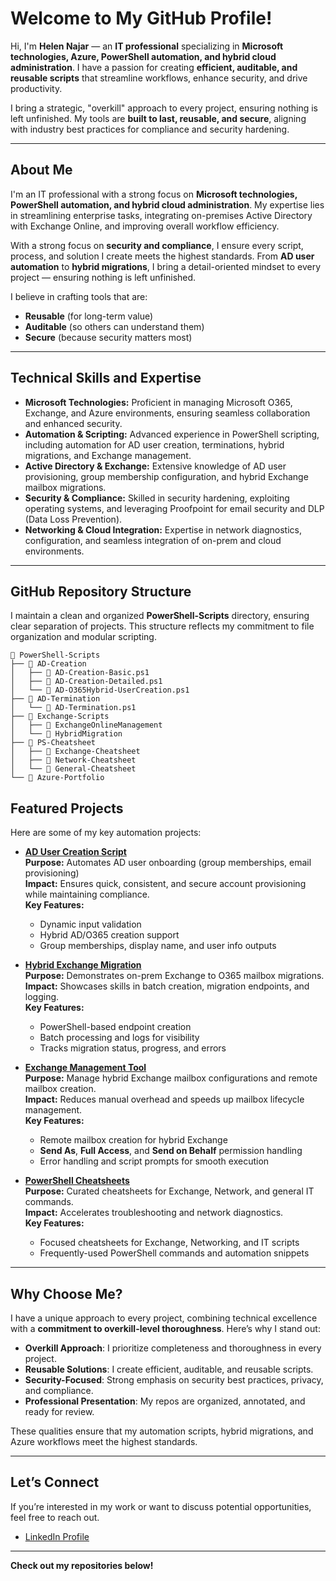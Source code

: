 #  Welcome to My GitHub Profile!  

Hi, I'm **Helen Najar** — an **IT professional** specializing in **Microsoft technologies, Azure, PowerShell automation, and hybrid cloud administration**. I have a passion for creating **efficient, auditable, and reusable scripts** that streamline workflows, enhance security, and drive productivity.  

I bring a strategic, "overkill" approach to every project, ensuring nothing is left unfinished. My tools are **built to last, reusable, and secure**, aligning with industry best practices for compliance and security hardening.

---

## **About Me**  
I'm an IT professional with a strong focus on **Microsoft technologies, PowerShell automation, and hybrid cloud administration**. My expertise lies in streamlining enterprise tasks, integrating on-premises Active Directory with Exchange Online, and improving overall workflow efficiency.  

With a strong focus on **security and compliance**, I ensure every script, process, and solution I create meets the highest standards. From **AD user automation** to **hybrid migrations**, I bring a detail-oriented mindset to every project — ensuring nothing is left unfinished.  

I believe in crafting tools that are:
- **Reusable** (for long-term value)  
- **Auditable** (so others can understand them)  
- **Secure** (because security matters most)  

---

## **Technical Skills and Expertise**
- **Microsoft Technologies:** Proficient in managing Microsoft O365, Exchange, and Azure environments, ensuring seamless collaboration and enhanced security.  
- **Automation & Scripting:** Advanced experience in PowerShell scripting, including automation for AD user creation, terminations, hybrid migrations, and Exchange management.  
- **Active Directory & Exchange:** Extensive knowledge of AD user provisioning, group membership configuration, and hybrid Exchange mailbox migrations.  
- **Security & Compliance:** Skilled in security hardening, exploiting operating systems, and leveraging Proofpoint for email security and DLP (Data Loss Prevention).  
- **Networking & Cloud Integration:** Expertise in network diagnostics, configuration, and seamless integration of on-prem and cloud environments.  

---

## **GitHub Repository Structure**  
I maintain a clean and organized **PowerShell-Scripts** directory, ensuring clear separation of projects. This structure reflects my commitment to file organization and modular scripting.

```
📁 PowerShell-Scripts
├── 📂 AD-Creation
│   ├── 📄 AD-Creation-Basic.ps1  
│   ├── 📄 AD-Creation-Detailed.ps1  
│   └── 📄 AD-O365Hybrid-UserCreation.ps1  
├── 📂 AD-Termination
│   └── 📄 AD-Termination.ps1  
├── 📂 Exchange-Scripts
│   ├── 📂 ExchangeOnlineManagement  
│   └── 📂 HybridMigration  
├── 📂 PS-Cheatsheet
│   ├── 📂 Exchange-Cheatsheet  
│   ├── 📂 Network-Cheatsheet  
│   └── 📂 General-Cheatsheet  
└── 📂 Azure-Portfolio
```

## **Featured Projects**
Here are some of my key automation projects:  

- [**AD User Creation Script**](https://github.com/Abyloon/O365-Automation-and-AD-Management-Tools/tree/main/PowerShell-Scripts/AD-Creation)  
  **Purpose:** Automates AD user onboarding (group memberships, email provisioning)  
  **Impact:** Ensures quick, consistent, and secure account provisioning while maintaining compliance.  
  **Key Features:**  
  - Dynamic input validation  
  - Hybrid AD/O365 creation support  
  - Group memberships, display name, and user info outputs  

- [**Hybrid Exchange Migration**](https://github.com/Abyloon/O365-Automation-and-AD-Management-Tools/tree/main/PowerShell-Scripts/Exchange-Scripts/HybridMigration)  
  **Purpose:** Demonstrates on-prem Exchange to O365 mailbox migrations.  
  **Impact:** Showcases skills in batch creation, migration endpoints, and logging.  
  **Key Features:**  
  - PowerShell-based endpoint creation  
  - Batch processing and logs for visibility  
  - Tracks migration status, progress, and errors  

- [**Exchange Management Tool**](https://github.com/Abyloon/O365-Automation-and-AD-Management-Tools)  
  **Purpose:** Manage hybrid Exchange mailbox configurations and remote mailbox creation.  
  **Impact:** Reduces manual overhead and speeds up mailbox lifecycle management.  
  **Key Features:**  
  - Remote mailbox creation for hybrid Exchange  
  - **Send As**, **Full Access**, and **Send on Behalf** permission handling  
  - Error handling and script prompts for smooth execution  

- [**PowerShell Cheatsheets**](https://github.com/Abyloon/O365-Automation-and-AD-Management-Tools/tree/main/PowerShell-Scripts/PS-Cheatsheet)  
  **Purpose:** Curated cheatsheets for Exchange, Network, and general IT commands.  
  **Impact:** Accelerates troubleshooting and network diagnostics.  
  **Key Features:**  
  - Focused cheatsheets for Exchange, Networking, and IT scripts  
  - Frequently-used PowerShell commands and automation snippets  

---

## **Why Choose Me?**
I have a unique approach to every project, combining technical excellence with a **commitment to overkill-level thoroughness**. Here’s why I stand out:  

- **Overkill Approach**: I prioritize completeness and thoroughness in every project.  
- **Reusable Solutions**: I create efficient, auditable, and reusable scripts.  
- **Security-Focused**: Strong emphasis on security best practices, privacy, and compliance.  
- **Professional Presentation**: My repos are organized, annotated, and ready for review.  

These qualities ensure that my automation scripts, hybrid migrations, and Azure workflows meet the highest standards.  

---

## **Let’s Connect**  
If you’re interested in my work or want to discuss potential opportunities, feel free to reach out.  
- [LinkedIn Profile](https://www.linkedin.com/in/helen-najar)  

---

**Check out my repositories below!**
